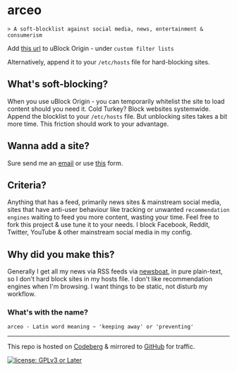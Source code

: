 # arceo

``` text
> A soft-blocklist against social media, news, entertainment & consumerism
```

Add [this url](https://codeberg.org/polarhive/arceo/raw/branch/main/lists/all.txt) to uBlock Origin - under ``custom filter lists``

Alternatively, append it to your `/etc/hosts` file for hard-blocking sites.

## What's soft-blocking? 

When you use uBlock Origin - you can temporarily whitelist the site to load content should you need it. Cold Turkey? Block websites systemwide. Append the blocklist to your `/etc/hosts` file. But unblocking sites takes a bit more time. This friction should work to your advantage.

## Wanna add a site? 

Sure send me an [email](mailto:polarhive@riseup.net?subject=arceo-entry) or use [this](https://polarhive.ml/contact/) form.

## Criteria?

Anything that has a feed, primarily news sites & mainstream social media, sites that have anti-user behaviour like tracking or unwanted `recommendation engines` waiting to feed you more content, wasting your time. Feel free to fork this project & use tune it to your needs. I block Facebook, Reddit, Twitter, YouTube & other mainstream social media in my config.

## Why did you make this?

Generally I get all my news via RSS feeds via [newsboat](https://polarhive.ml/dots), in pure plain-text, so I don't hard block sites in my hosts file. I don't like recommendation engines when I'm browsing. I want things to be static, not disturb my workflow.

### What's with the name?

``` text
arceo - Latin word meaning ~ 'keeping away' or 'preventing'
```
---
This repo is hosted on [Codeberg](https://polarhive.ml/arceo) & mirrored to [GitHub](https://polarhive.ml/github) for traffic.

[![license: GPLv3 or Later](https://polarhive.ml/assets/badges/gpl-3.svg)](https://www.gnu.org/licenses/gpl-3.0.txt)

